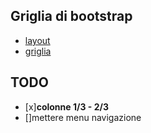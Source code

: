 
## Griglia di bootstrap

- [layout](https://getbootstrap.com/docs/4.6/layout/overview/)
- [griglia](https://getbootstrap.com/docs/4.6/layout/grid/)

## TODO

- [x]**colonne 1/3 - 2/3**
- []mettere menu navigazione